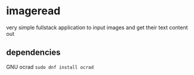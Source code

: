 # imageread

very simple fullstack application to input images and get their text content out


## dependencies

GNU ocrad
`sudo dnf install ocrad`
